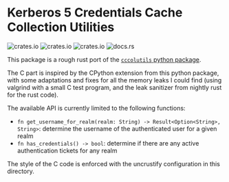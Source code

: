 # Kerberos 5 Credentials Cache Collection Utilities

![crates.io](https://img.shields.io/crates/v/cccolutils.svg)
![crates.io](https://img.shields.io/crates/d/cccolutils.svg)
![crates.io](https://img.shields.io/crates/l/cccolutils.svg)
![docs.rs](https://docs.rs/cccolutils/badge.svg)

This package is a rough rust port of the
[`cccolutils` python package][cccolutils.py].

[cccolutils.py]: https://pagure.io/cccolutils

The C part is inspired by the CPython extension from this python package, with
some adaptations and fixes for all the memory leaks I could find (using valgrind
with a small C test program, and the leak sanitizer from nightly rust for the
rust code).

The available API is currently limited to the following functions:

- `fn get_username_for_realm(realm: String) -> Result<Option<String>, String>`:
  determine the username of the authenticated user for a given realm
- `fn has_credentials() -> bool`: determine if there are any active
  authentication tickets for any realm

The style of the C code is enforced with the uncrustify configuration in this
directory.

